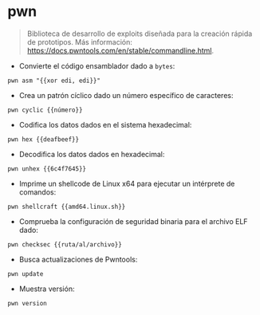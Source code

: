 # pwn

> Biblioteca de desarrollo de exploits diseñada para la creación rápida de prototipos.
> Más información: <https://docs.pwntools.com/en/stable/commandline.html>.

- Convierte el código ensamblador dado a `bytes`:

`pwn asm "{{xor edi, edi}}"`

- Crea un patrón cíclico dado un número específico de caracteres:

`pwn cyclic {{número}}`

- Codifica los datos dados en el sistema hexadecimal:

`pwn hex {{deafbeef}}`

- Decodifica los datos dados en hexadecimal:

`pwn unhex {{6c4f7645}}`

- Imprime un shellcode de Linux x64 para ejecutar un intérprete de comandos:

`pwn shellcraft {{amd64.linux.sh}}`

- Comprueba la configuración de seguridad binaria para el archivo ELF dado:

`pwn checksec {{ruta/al/archivo}}`

- Busca actualizaciones de Pwntools:

`pwn update`

- Muestra versión:

`pwn version`
